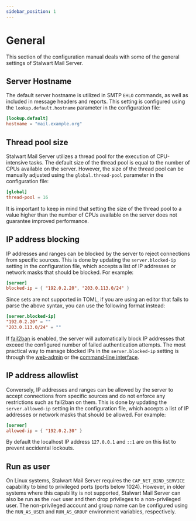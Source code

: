 ```yaml
---
sidebar_position: 1
---
```


# General

This section of the configuration manual deals with some of the general settings of Stalwart Mail Server.

## Server Hostname

The default server hostname is utilized in SMTP `EHLO` commands, as well as included in message headers and reports.
This setting is configured using the `lookup.default.hostname` parameter in the configuration file:

```toml
[lookup.default]
hostname = "mail.example.org"
```

## Thread pool size

Stalwart Mail Server utilizes a thread pool for the execution of CPU-intensive tasks. The default size of the thread pool is equal to the number of CPUs available on the server. However, the size of the thread pool can be manually adjusted using the `global.thread-pool` parameter in the configuration file:

```toml
[global]
thread-pool = 16
```

It is important to keep in mind that setting the size of the thread pool to a value higher than the number of CPUs available on the server does not guarantee improved performance.

## IP address blocking

IP addresses and ranges can be blocked by the server to reject connections from specific sources. This is done by updating the `server.blocked-ip` setting in the configuration file, which accepts a list of IP addresses or network masks that should be blocked. For example:

```toml
[server]
blocked-ip = { "192.0.2.20", "203.0.113.0/24" }
```

Since sets are not supported in TOML, if you are using an editor that fails to parse the above syntax, you can use the following format instead:

```toml
[server.blocked-ip]
"192.0.2.20" = ""
"203.0.113.0/24" = ""
```

If [fail2ban](/docs/auth/authentication/security#fail2ban) is enabled, the server will automatically block IP addresses that exceed the configured number of failed authentication attempts. The most practical way to manage blocked IPs in the `server.blocked-ip` setting is through the [web-admin](/docs/management/webadmin/overview) or the [command-line interface](/docs/management/cli/overview). 

## IP address allowlist

Conversely, IP addresses and ranges can be allowed by the server to accept connections from specific sources and do not enforce any restrictions such as fail2ban on them. This is done by updating the `server.allowed-ip` setting in the configuration file, which accepts a list of IP addresses or network masks that should be allowed. For example:

```toml
[server]
allowed-ip = { "192.0.2.30" }
```

By default the localhost IP address `127.0.0.1` and `::1` are on this list to prevent accidental lockouts.

## Run as user

On Linux systems, Stalwart Mail Server requires the `CAP_NET_BIND_SERVICE` capability to bind to privileged ports (ports below 1024). However, in older systems where this capability is not supported, Stalwart Mail Server can also be run as the `root` user and then drop privileges to a non-privileged user. The non-privileged account and group name can be configured using the `RUN_AS_USER` and `RUN_AS_GROUP` environment variables, respectively.
